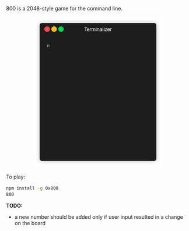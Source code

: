 800 is a 2048-style game for the command line.

<p align="center"><img src="/demo.gif?raw=true"/></p>

To play:

```bash
npm install -g 0x800
800
```

**TODO:**

- a new number should be added only if user input resulted in a change on the board


